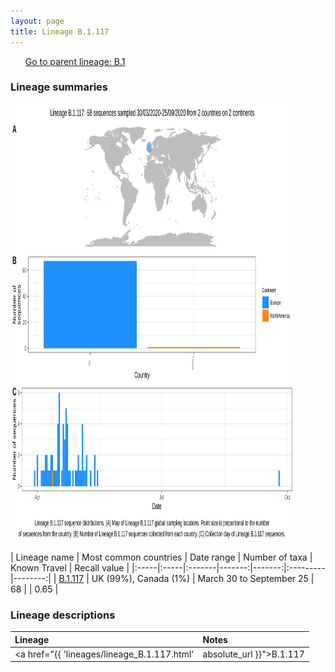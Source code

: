 ```yaml
---
layout: page
title: Lineage B.1.117
---
```




<p>
<ul class="actions small">
	 <a href="{{ 'lineages/lineage_B.1.html' | absolute_url }}" class="button special fit">Go to parent lineage: B.1</a>
</ul>
</p>
<h3> Lineage summaries</h3>

<img src="../assets/images/B.1.117.svg" alt="B.1.117 lineage summary figure" width="90%" height="700px" />


| Lineage name | Most common countries | Date range | Number of taxa | Known Travel | Recall value |
|:-----|:-----|:-------|-------:|-------:|:---------|--------:|
| <a href="{{ 'lineages/lineage_B.1.117.html' | absolute_url }}">B.1.117</a> | UK (99%), Canada (1%) | March 30 to September 25 | 68 |  | 0.65 |

<h3>Lineage descriptions</h3>

| Lineage | Notes |
|:-----|:-----|
| <a href="{{ 'lineages/lineage_B.1.117.html' | absolute_url }}">B.1.117</a> | UK lineage (BRIS) |

